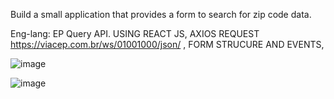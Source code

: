 Build a small application that provides a form to search for zip code data.

Eng-lang: EP Query API. USING REACT JS, AXIOS REQUEST https://viacep.com.br/ws/01001000/json/ , FORM STRUCURE AND EVENTS,

![image](https://github.com/Erickrio/bds07/assets/43687406/38db3a5c-5588-4e0f-8e25-dfdbcd795463)

![image](https://github.com/Erickrio/bds07/assets/43687406/90d503d5-33fa-4124-8cb3-e91da7d7a0b2)






